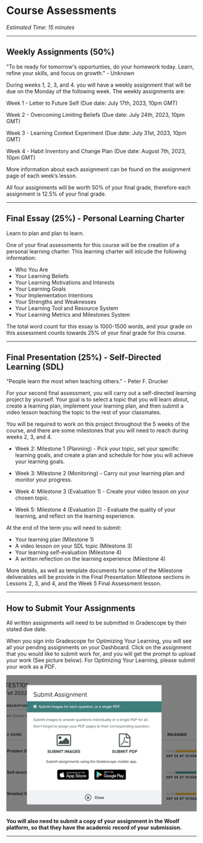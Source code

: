 # Course Assessments

*Estimated Time: 15 minutes*

---

## **Weekly Assignments (50%)**

<aside>
"To be ready for tomorrow's opportunties, do your homework today. Learn, refine your skills, and focus on growth." - Unknown
</aside>
 
During weeks 1, 2, 3, and 4. you will have a weekly assignment that will be due on the Monday of the following week. The weekly assignments are:

Week 1 - Letter to Future Self (Due date: July 17th, 2023, 10pm GMT)

Week 2 - Overcoming Limiting Beliefs (Due date: July 24th, 2023, 10pm GMT)

Week 3 - Learning Context Experiment (Due date: July 31st, 2023, 10pm GMT)

Week 4 - Habit Inventory and Change Plan (Due date: August 7th, 2023, 10pm GMT)

More information about each assignment can be found on the assignment page of each week’s lesson.

All four assignments will be worth 50% of your final grade, therefore each assignment is 12.5% of your final grade. 

---

## **Final Essay (25%) - Personal Learning Charter**

<aside>
Learn to plan and plan to learn.
</aside>

One of your final assessments for this course will be the creation of a personal learning charter. This learning charter will inlcude the following information: 

- Who You Are
- Your Learning Beliefs
- Your Learning Motivations and Interests
- Your Learning Goals
- Your Implementation Intentions
- Your Strengths and Weaknesses
- Your Learning Tool and Resource System 
- Your Learning Metrics and Milestones System

The total word count for this essay is 1000-1500 words, and your grade on this assessment counts towards 25% of your final grade for this course.

---

## **Final Presentation (25%) - Self-Directed Learning (SDL)**

<aside>
"People learn the most when teaching others." - Peter F. Drucker
</aside>

For your second final assessment, you will carry out a self-directed learning project by yourself. Your goal is to select a topic that you will learn about, create a learning plan, implement your learning plan, and then submit a video lesson teaching the topic to the rest of your classmates. 

You will be required to work on this project throughout the 5 weeks of the course, and there are some milestones that you will need to reach during weeks 2, 3, and 4.

- Week 2: Milestone 1 (Planning) -  Pick your topic, set your specific learning goals, and create a plan and schedule for how you will achieve your learning goals.

- Week 3: Milestone 2 (Monitoring) - Carry out your learning plan and monitor your progress.

- Week 4: Milestone 3 (Evaluation 1) - Create your video lesson on your chosen topic.

- Week 5: Milestone 4 (Evaluation 2) - Evaluate the quality of your learning, and reflect on the learning experience.

At the end of the term you will need to submit:

- Your learning plan (Milestone 1)
- A video lesson on your SDL topic (Milestone 3)
- Your learning self-evaluation (Milestone 4)
- A written reflection on the learning experience (Milestone 4)

More details, as well as template documents for some of the Milestone deliverables will be provide in the Final Presentation Milestone sections in Lessons 2, 3, and 4, and the Week 5 Final Assessment lesson.

---

## How to Submit Your Assignments

All written assignments will need to be submitted in Gradescope by their stated due date. 

When you sign into Gradescope for Optimizing Your Learning, you will see all your pending assignments on your Dashboard. Click on the assignment that you would like to submit work for, and you will get the prompt to upload your work (See picture below). For Optimizing Your Learning, please submit your work as a PDF. 

![gradescope](./Gradescope.png)

**You will also need to submit a copy of your assignment in the Woolf platform, so that they have the academic record of your submission.**

---
